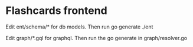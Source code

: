 # Flashcards frontend

Edit ent/schema/\* for db models. Then run go generate ./ent

Edit graph/\*.gql for graphql. Then run the go generate in graph/resolver.go
